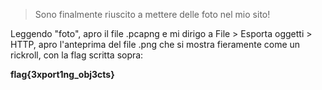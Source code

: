 > Sono finalmente riuscito a mettere delle foto nel mio sito!

Leggendo "foto", apro il file .pcapng e mi dirigo a File > Esporta oggetti > HTTP, apro l'anteprima del file .png che si mostra fieramente come un rickroll, con la flag scritta sopra:

**flag{3xport1ng_obj3cts}**
